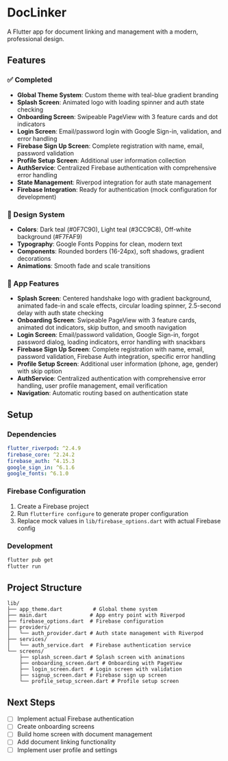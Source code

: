 # DocLinker

A Flutter app for document linking and management with a modern, professional design.

## Features

### ✅ Completed
- **Global Theme System**: Custom theme with teal-blue gradient branding
- **Splash Screen**: Animated logo with loading spinner and auth state checking
- **Onboarding Screen**: Swipeable PageView with 3 feature cards and dot indicators
- **Login Screen**: Email/password login with Google Sign-in, validation, and error handling
- **Firebase Sign Up Screen**: Complete registration with name, email, password validation
- **Profile Setup Screen**: Additional user information collection
- **AuthService**: Centralized Firebase authentication with comprehensive error handling
- **State Management**: Riverpod integration for auth state management
- **Firebase Integration**: Ready for authentication (mock configuration for development)

### 🎨 Design System
- **Colors**: Dark teal (#0F7C90), Light teal (#3CC9C8), Off-white background (#F7FAF9)
- **Typography**: Google Fonts Poppins for clean, modern text
- **Components**: Rounded borders (16-24px), soft shadows, gradient decorations
- **Animations**: Smooth fade and scale transitions

### 📱 App Features
- **Splash Screen**: Centered handshake logo with gradient background, animated fade-in and scale effects, circular loading spinner, 2.5-second delay with auth state checking
- **Onboarding Screen**: Swipeable PageView with 3 feature cards, animated dot indicators, skip button, and smooth navigation
- **Login Screen**: Email/password validation, Google Sign-in, forgot password dialog, loading indicators, error handling with snackbars
- **Firebase Sign Up Screen**: Complete registration with name, email, password validation, Firebase Auth integration, specific error handling
- **Profile Setup Screen**: Additional user information (phone, age, gender) with skip option
- **AuthService**: Centralized authentication with comprehensive error handling, user profile management, email verification
- **Navigation**: Automatic routing based on authentication state

## Setup

### Dependencies
```yaml
flutter_riverpod: ^2.4.9
firebase_core: ^2.24.2
firebase_auth: ^4.15.3
google_sign_in: ^6.1.6
google_fonts: ^6.1.0
```

### Firebase Configuration
1. Create a Firebase project
2. Run `flutterfire configure` to generate proper configuration
3. Replace mock values in `lib/firebase_options.dart` with actual Firebase config

### Development
```bash
flutter pub get
flutter run
```

## Project Structure
```
lib/
├── app_theme.dart          # Global theme system
├── main.dart              # App entry point with Riverpod
├── firebase_options.dart  # Firebase configuration
├── providers/
│   └── auth_provider.dart # Auth state management with Riverpod
├── services/
│   └── auth_service.dart  # Firebase authentication service
└── screens/
    ├── splash_screen.dart # Splash screen with animations
    ├── onboarding_screen.dart # Onboarding with PageView
    ├── login_screen.dart  # Login screen with validation
    ├── signup_screen.dart # Firebase sign up screen
    └── profile_setup_screen.dart # Profile setup screen
```

## Next Steps
- [ ] Implement actual Firebase authentication
- [ ] Create onboarding screens
- [ ] Build home screen with document management
- [ ] Add document linking functionality
- [ ] Implement user profile and settings
